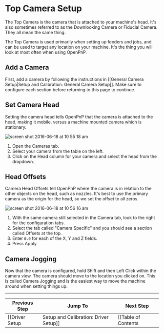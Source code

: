 # Top Camera Setup
The Top Camera is the camera that is attached to your machine's head. It's also sometimes referred to as the Downlooking Camera or Fiducial Camera. They all mean the same thing.

The Top Camera is used primarily when setting up feeders and jobs, and can be used to target any location on your machine. It's the thing you will look at most often when using OpenPnP.

## Add a Camera
First, add a camera by following the instructions in [[General Camera Setup|Setup and Calibration: General Camera Setup]]. Make sure to configure each section before returning to this page to continue.

## Set Camera Head
Setting the camera head tells OpenPnP that the camera is attached to the head, making it mobile, versus a machine mounted camera which is stationary.

![screen shot 2016-06-18 at 10 55 18 am](https://cloud.githubusercontent.com/assets/1182323/16172744/378a016e-3543-11e6-9e1d-f7a0474cd954.png)

1. Open the Cameras tab.
2. Select your camera from the table on the left.
3. Click on the Head column for your camera and select the head from the dropdown.

## Head Offsets
Camera Head Offsets tell OpenPnP where the camera is in relation to the other objects on the head, such as nozzles. It's best to use the primary camera as the origin for the head, so we set the offset to all zeros.

![screen shot 2016-06-18 at 10 56 16 am](https://cloud.githubusercontent.com/assets/1182323/16172751/4dfac9e2-3543-11e6-8326-5cc9e18e08a1.png)

1. With the same camera still selected in the Camera tab, look to the right for the configuration tabs.
2. Select the tab called "Camera Specific" and you should see a section called Offsets at the top.
3. Enter `0.0` for each of the X, Y and Z fields.
4. Press Apply.

## Camera Jogging
Now that the camera is configured, hold Shift and then Left Click within the camera view. The camera should move to the location you clicked on. This is called Camera Jogging and is the easiest way to move the machine around when setting things up.

***

| Previous Step                 | Jump To                 | Next Step                                   |
| ----------------------------- | ----------------------- | ------------------------------------------- |
| [[Driver Setup|Setup and Calibration: Driver Setup]] | [[Table of Contents|Setup and Calibration]] | [[Steps Per Mm|Setup and Calibration: Steps Per Mm]] |